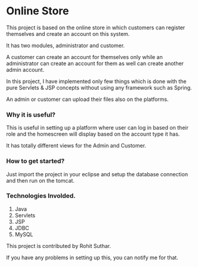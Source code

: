 # Online Store

This project is based on the online store in which customers can register themselves and create an account on this system.

It has two modules, administrator and customer.

A customer can create an account for themselves only while an administrator can create an account for them as well can 
create another admin account.

In this project, I have implemented only few things which is done with the pure Servlets & JSP concepts without using any
framework such as Spring.

An admin or customer can upload their files also on the platforms.

### Why it is useful?

This is useful in setting up a platform where user can log in based on their role and the homescreen will display based on
the account type it has.

It has totally different views for the Admin and Customer.

### How to get started?

Just import the project in your eclipse and setup the database connection and then run on the tomcat.

### Technologies Involded.

1. Java
2. Servlets
3. JSP
4. JDBC
5. MySQL

This project is contributed by Rohit Suthar.

If you have any problems in setting up this, you can notify me for that.
